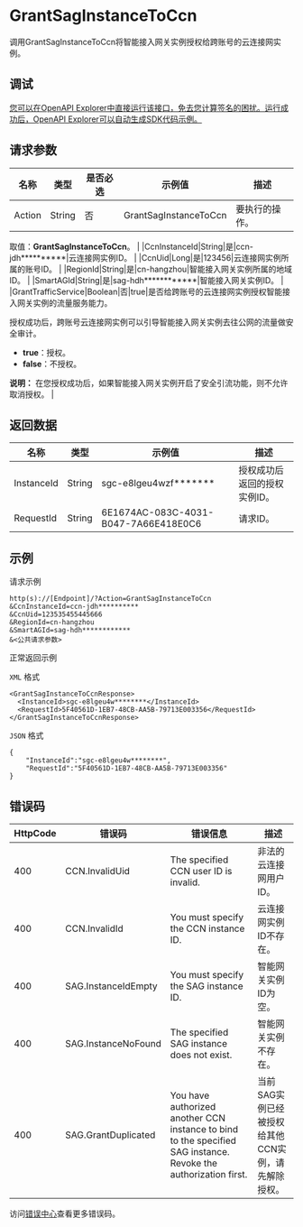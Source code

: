 # GrantSagInstanceToCcn

调用GrantSagInstanceToCcn将智能接入网关实例授权给跨账号的云连接网实例。

## 调试

[您可以在OpenAPI Explorer中直接运行该接口，免去您计算签名的困扰。运行成功后，OpenAPI Explorer可以自动生成SDK代码示例。](https://api.aliyun.com/#product=Smartag&api=GrantSagInstanceToCcn&type=RPC&version=2018-03-13)

## 请求参数

|名称|类型|是否必选|示例值|描述|
|--|--|----|---|--|
|Action|String|否|GrantSagInstanceToCcn|要执行的操作。

 取值：**GrantSagInstanceToCcn**。 |
|CcnInstanceId|String|是|ccn-jdh\*\*\*\*\*\*\*\*\*\*|云连接网实例ID。 |
|CcnUid|Long|是|123456|云连接网实例所属的账号ID。 |
|RegionId|String|是|cn-hangzhou|智能接入网关实例所属的地域ID。 |
|SmartAGId|String|是|sag-hdh\*\*\*\*\*\*\*\*\*\*\*\*|智能接入网关实例ID。 |
|GrantTrafficService|Boolean|否|true|是否给跨账号的云连接网实例授权智能接入网关实例的流量服务能力。

 授权成功后，跨账号云连接网实例可以引导智能接入网关实例去往公网的流量做安全审计。

 -   **true**：授权。
-   **false**：不授权。

 **说明：** 在您授权成功后，如果智能接入网关实例开启了安全引流功能，则不允许取消授权。 |

## 返回数据

|名称|类型|示例值|描述|
|--|--|---|--|
|InstanceId|String|sgc-e8lgeu4wzf\*\*\*\*\*\*\*|授权成功后返回的授权实例ID。 |
|RequestId|String|6E1674AC-083C-4031-B047-7A66E418E0C6|请求ID。 |

## 示例

请求示例

```
http(s)://[Endpoint]/?Action=GrantSagInstanceToCcn
&CcnInstanceId=ccn-jdh**********
&CcnUid=123535455445666
&RegionId=cn-hangzhou
&SmartAGId=sag-hdh************
&<公共请求参数>
```

正常返回示例

`XML` 格式

```
<GrantSagInstanceToCcnResponse>
  <InstanceId>sgc-e8lgeu4w********</InstanceId>
  <RequestId>5F40561D-1EB7-48CB-AA5B-79713E003356</RequestId>
</GrantSagInstanceToCcnResponse>
```

`JSON` 格式

```
{
    "InstanceId":"sgc-e8lgeu4w********",
    "RequestId":"5F40561D-1EB7-48CB-AA5B-79713E003356"
}
```

## 错误码

|HttpCode|错误码|错误信息|描述|
|--------|---|----|--|
|400|CCN.InvalidUid|The specified CCN user ID is invalid.|非法的云连接网用户ID。|
|400|CCN.InvalidId|You must specify the CCN instance ID.|云连接网实例ID不存在。|
|400|SAG.InstanceIdEmpty|You must specify the SAG instance ID.|智能网关实例ID为空。|
|400|SAG.InstanceNoFound|The specified SAG instance does not exist.|智能网关实例不存在。|
|400|SAG.GrantDuplicated|You have authorized another CCN instance to bind to the specified SAG instance. Revoke the authorization first.|当前SAG实例已经被授权给其他CCN实例，请先解除授权。|

访问[错误中心](https://error-center.alibabacloud.com/status/product/Smartag)查看更多错误码。

